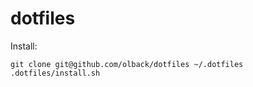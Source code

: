 # dotfiles

Install:
```terminal
git clone git@github.com/olback/dotfiles ~/.dotfiles
.dotfiles/install.sh
```